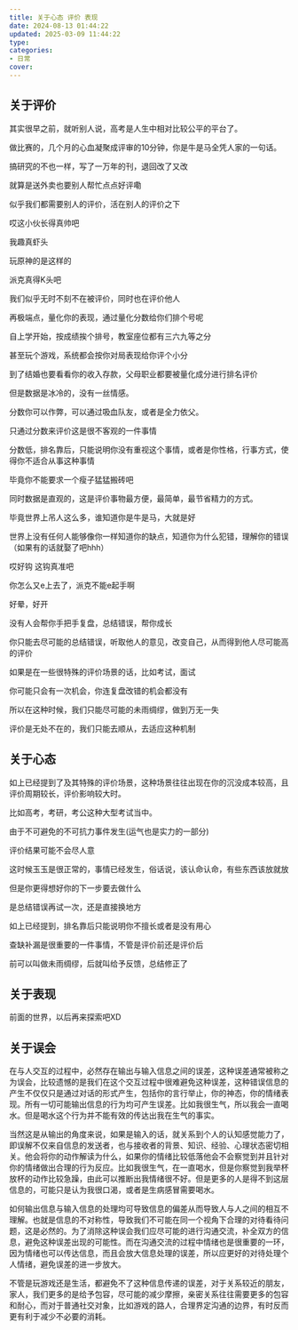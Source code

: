 ```yaml
---
title: 关于心态 评价 表现
date: 2024-08-13 01:44:22
updated: 2025-03-09 11:44:22
type:
categories:
- 日常
cover: 
---
```


## 关于评价
其实很早之前，就听别人说，高考是人生中相对比较公平的平台了。

做比赛的，几个月的心血凝聚成评审的10分钟，你是牛是马全凭人家的一句话。

搞研究的不也一样，写了一万年的刊，退回改了又改

就算是送外卖也要别人帮忙点点好评嘞

似乎我们都需要别人的评价，活在别人的评价之下

哎这小伙长得真帅吧

我趣真虾头

玩原神的是这样的

派克真得K头吧

我们似乎无时不刻不在被评价，同时也在评价他人

再极端点，量化你的表现，通过量化分数给你们排个号呢

自上学开始，按成绩挨个排号，教室座位都有三六九等之分

甚至玩个游戏，系统都会按你对局表现给你评个小分

到了结婚也要看看你的收入存款，父母职业都要被量化成分进行排名评价

但是数据是冰冷的，没有一丝情感。

分数你可以作弊，可以通过吸血队友，或者是全力依父。

只通过分数来评价这是很不客观的一件事情

分数低，排名靠后，只能说明你没有重视这个事情，或者是你性格，行事方式，使得你不适合从事这种事情

毕竟你不能要求一个瘦子猛猛搬砖吧

同时数据是直观的，这是评价事物最方便，最简单，最节省精力的方式。

毕竟世界上吊人这么多，谁知道你是牛是马，大就是好

世界上没有任何人能够像你一样知道你的缺点，知道你为什么犯错，理解你的错误（如果有的话就娶了吧hhh）

哎好钩 这钩真准吧

你怎么又e上去了，派克不能e起手啊

好晕，好开

没有人会帮你手把手复盘，总结错误，帮你成长

你只能去尽可能的总结错误，听取他人的意见，改变自己，从而得到他人尽可能高的评价

如果是在一些很特殊的评价场景的话，比如考试，面试

你可能只会有一次机会，你连复盘改错的机会都没有

所以在这种时候，我们只能尽可能的未雨绸缪，做到万无一失

评价是无处不在的，我们只能去顺从，去适应这种机制

## 关于心态

如上已经提到了及其特殊的评价场景，这种场景往往出现在你的沉没成本较高，且评价周期较长，评价影响较大时。

比如高考，考研，考公这种大型考试当中。

由于不可避免的不可抗力事件发生(运气也是实力的一部分)

评价结果可能不会尽人意

这时候玉玉是很正常的，事情已经发生，俗话说，该认命认命，有些东西该放就放

但是你更得想好你的下一步要去做什么

是总结错误再试一次，还是直接换地方

如上已经提到，排名靠后只能说明你不擅长或者是没有用心

查缺补漏是很重要的一件事情，不管是评价前还是评价后

前可以叫做未雨绸缪，后就叫给予反馈，总结修正了


## 关于表现

前面的世界，以后再来探索吧XD





## 关于误会

在与人交互的过程中，必然存在输出与输入信息之间的误差，这种误差通常被称之为误会，比较遗憾的是我们在这个交互过程中很难避免这种误差，这种错误信息的产生不仅仅只是通过对话的形式产生，包括你的言行举止，你的神态，你的情绪表现。所有一切可能输出信息的行为均可产生误差。比如我很生气，所以我会一直喝水。但是喝水这个行为并不能有效的传达出我在生气的事实。

当然这是从输出的角度来说，如果是输入的话，就关系到个人的认知感觉能力了，即误解不仅来自信息的发送者，也与接收者的背景、知识、经验、心理状态密切相关。他会将你的动作解读为什么，如果你的情绪比较低落他会不会察觉到并且针对你的情绪做出合理的行为反应。比如我很生气，在一直喝水，但是你察觉到我举杯放杯的动作比较急躁，由此可以推断出我情绪很不好。但是更多的人是得不到这层信息的，可能只是认为我很口渴，或者是生病感冒需要喝水。

如何输出信息与输入信息的处理均可导致信息的偏差从而导致人与人之间的相互不理解。也就是信息的不对称性，导致我们不可能在同一个视角下合理的对待看待问题，这是必然的。为了消除这种误会我们应尽可能的进行沟通交流，补全双方的信息，避免这种误差出现的可能性。而在沟通交流的过程中情绪也是很重要的一环，因为情绪也可以传达信息，而且会放大信息处理的误差，所以应更好的对待处理个人情绪，避免误差的进一步放大。

不管是玩游戏还是生活，都避免不了这种信息传递的误差，对于关系较近的朋友，家人，我们更多的是给予包容，尽可能的减少摩擦，亲密关系往往需要更多的包容和耐心，而对于普通社交对象，比如游戏的路人，合理界定沟通的边界，有时反而更有利于减少不必要的消耗。

















